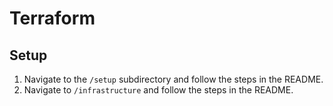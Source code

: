 # Terraform

## Setup

1) Navigate to the `/setup` subdirectory and follow the steps in the README.
2) Navigate to `/infrastructure` and follow the steps in the README.
